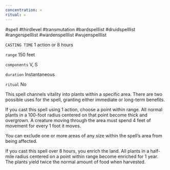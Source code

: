 ```yaml
---
concentration: 𐄂
ritual: 𐄂
---
```

#spell #thirdlevel #transmutation #bardspelllist #druidspelllist #rangerspelllist #wardenspelllist #wujenspelllist

`CASTING TIME`
1 action or 8 hours

`range`
150 feet

`components`
V, S

`duration`
Instantaneous

`ritual`
No

This spell channels vitality into plants within a specific area. There are two possible uses for the spell, granting either immediate or long-term benefits.

If you cast this spell using 1 action, choose a point within range. All normal plants in a 100-foot radius centered on that point become thick and overgrown. A creature moving through the area must spend 4 feet of movement for every 1 foot it moves.

You can exclude one or more areas of any size within the spell’s area from being affected.

If you cast this spell over 8 hours, you enrich the land. All plants in a half-mile radius centered on a point within range become enriched for 1 year. The plants yield twice the normal amount of food when harvested.
